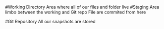 #Working Directory
Area where all of our files and folder live
#Staging Area
limbo between the working and Git repo
File are commited from here

#Git Repository
All our snapshots are stored